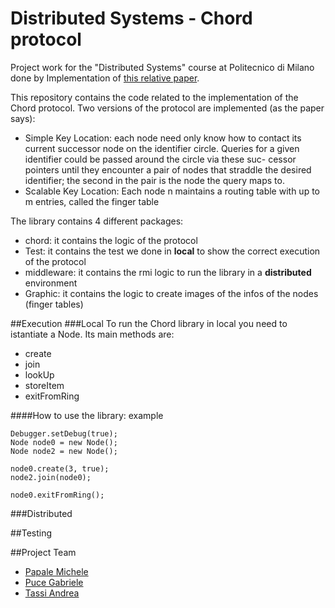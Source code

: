 # Distributed Systems - Chord protocol
Project work for the "Distributed Systems" course at Politecnico di Milano done by 
Implementation of [this relative paper](https://pdos.csail.mit.edu/papers/ton:chord/paper-ton.pdf).

This repository contains the code related to the implementation of the Chord protocol.
Two versions of the protocol are implemented (as the paper says):

- Simple Key Location: each node need only know how to contact its current successor node on the identifier circle. Queries for a given identifier could be passed around the circle via these suc- cessor pointers until they encounter a pair of nodes that straddle the desired identifier; the second in the pair is the node the query maps to.
- Scalable Key Location: Each node n maintains a routing table with up to m entries, called the finger table

The library contains 4 different packages:
- chord: it contains the logic of the protocol
- Test: it contains the test we done in **local** to show the correct execution of the protocol
- middleware: it contains the rmi logic to run the library in a **distributed** environment
- Graphic: it contains the logic to create images of the infos of the nodes (finger tables)

##Execution
###Local
To run the Chord library in local you need to istantiate a Node. Its main methods are:
- create
- join
- lookUp
- storeItem
- exitFromRing

####How to use the library: example

    Debugger.setDebug(true);
    Node node0 = new Node();
    Node node2 = new Node();
    
    node0.create(3, true);
    node2.join(node0);

    node0.exitFromRing();
    


###Distributed

##Testing

##Project Team
- [Papale Michele](https://github.com/michelepapale1996)
- [Puce Gabriele](https://github.com/gabpuce)
- [Tassi Andrea](https://github.com/andre19a)